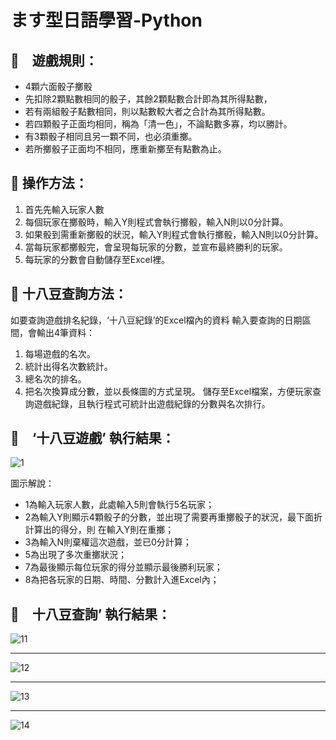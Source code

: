 # ます型日語學習-Python

## 🎲　遊戲規則：

* 4顆六面骰子擲骰
* 先扣除2顆點數相同的骰子，其餘2顆點數合計即為其所得點數，
* 若有兩組骰子點數相同，則以點數較大者之合計為其所得點數。
* 若四顆骰子正面均相同，稱為「清一色」，不論點數多寡，均以勝計。
* 有3顆骰子相同且另一顆不同，也必須重擲。
* 若所擲骰子正面均不相同，應重新擲至有點數為止。

## 🤏  操作方法：

1. 首先先輸入玩家人數
2.	每個玩家在擲骰時，輸入Y則程式會執行擲骰，輸入N則以0分計算。
3.	如果骰到需重新擲骰的狀況，輸入Y則程式會執行擲骰，輸入N則以0分計算。
4.	當每玩家都擲骰完，會呈現每玩家的分數，並宣布最終勝利的玩家。
5.	每玩家的分數會自動儲存至Excel裡。

## 🔎  十八豆查詢方法：

如要查詢遊戲排名紀錄，‘十八豆紀錄’的Excel檔內的資料
輸入要查詢的日期區間，會輸出4筆資料：
1.	每場遊戲的名次。
2.	統計出得名次數統計。
3.	總名次的排名。
4.	把名次換算成分數，並以長條圖的方式呈現。
儲存至Excel檔案，方便玩家查詢遊戲紀錄，且執行程式可統計出遊戲紀錄的分數與名次排行。


## 📝　‘十八豆遊戲’ 執行結果：

![1](https://user-images.githubusercontent.com/79140074/142721566-c00f1a94-894d-4508-bca7-415e0279994d.png)


圖示解說：

* 1為輸入玩家人數，此處輸入5則會執行5名玩家；
* 2為輸入Y則顯示4顆骰子的分數，並出現了需要再重擲骰子的狀況，最下面折計算出的得分，則 在輸入Y則在重擲；
* 3為輸入N則棄權這次遊戲，並已0分計算；
* 5為出現了多次重擲狀況；
* 7為最後顯示每位玩家的得分並顯示最後勝利玩家；
* 8為把各玩家的日期、時間、分數計入進Excel內；

## 📝　十八豆查詢’ 執行結果：

![11](https://user-images.githubusercontent.com/79140074/142721447-db646e1c-5799-4abc-9aaa-51620dfeb08a.png)
****
![12](https://user-images.githubusercontent.com/79140074/142721449-5814ef2f-fc14-469e-b4b8-166b8c029e61.png)
****
![13](https://user-images.githubusercontent.com/79140074/142721451-6441cd24-8cf3-4192-b256-07275f3281d6.png)
****
![14](https://user-images.githubusercontent.com/79140074/142721452-8520345c-ceda-4c1d-bfdf-eb190b7340a8.png)

